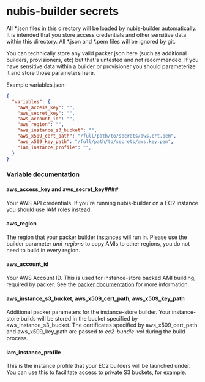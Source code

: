 nubis-builder secrets
=====================

All *.json files in this directory will be loaded by nubis-builder automatically. It is intended that you store 
access credentials and other sensitive data within this directory. All *.json and *.pem files will be ignored by
git.

You can technically store any valid packer json here (such as additional builders, provisioners, etc) but that's 
untested and not recommended. If you have sensitive data within a builder or provisioner you should parameterize 
it and store those parameters here.

Example variables.json:

```JSON
{
  "variables": {
    "aws_access_key": "",
    "aws_secret_key": "",
    "aws_account_id": "",
    "aws_region": "",
    "aws_instance_s3_bucket": "",
    "aws_x509_cert_path": "/full/path/to/secrets/aws.crt.pem",
    "aws_x509_key_path": "/full/path/to/secrets/aws.key.pem",
    "iam_instance_profile": "",
  }
}
```

### Variable documentation ###

#### aws_access_key and aws_secret_key####
Your AWS API credentials. If you're running nubis-builder on a EC2 instance you should use IAM roles instead.

#### aws_region ####
The region that your packer builder instances will run in. Please use the builder parameter *ami_regions* to copy
AMIs to other regions, you do not need to build in every region.

#### aws_account_id ####
Your AWS Account ID. This is used for instance-store backed AMI building, required by packer. See the [packer 
documentation](https://www.packer.io/docs/builders/amazon-instance.html) for more information.

#### aws_instance_s3_bucket, aws_x509_cert_path, aws_x509_key_path ####
Additional packer parameters for the instance-store builder. Your instance-store builds will be stored in the 
bucket specified by aws_instance_s3_bucket. The certificates specified by aws_x509_cert_path and 
aws_x509_key_path are passed to *ec2-bundle-vol* during the build process.

#### iam_instance_profile ####
This is the instance profile that your EC2 builders will be launched under. You can use this to facilitate 
access to private S3 buckets, for example.

